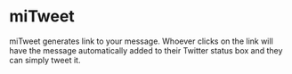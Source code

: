 # miTweet
miTweet generates link to your message. Whoever clicks on the link will have the message automatically added to their Twitter status box and they can simply tweet it.
